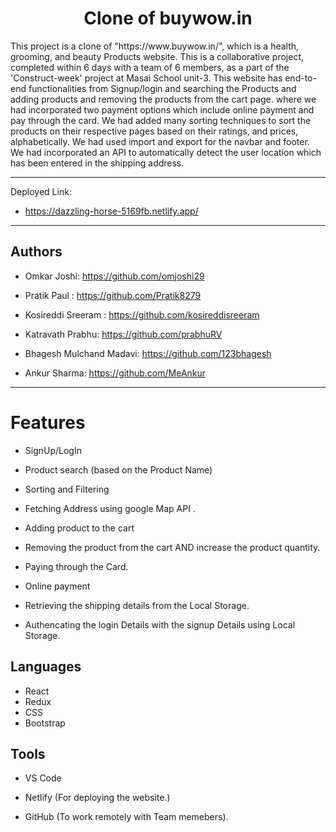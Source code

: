 <h1 align="center">Clone of buywow.in</h1>
This project is a clone of "https://www.buywow.in/", which is a health, grooming, and beauty Products website. This is a collaborative project, completed within 6 days with a team of 6 members, as a part of the 'Construct-week' project at Masai School unit-3. This website has end-to-end functionalities from Signup/login and searching the Products and adding products and removing the products from the cart page. where we had incorporated two payment options which include online payment and pay through the card. We had added many sorting techniques to sort the products on their respective pages based on their ratings, and prices, alphabetically. We had used import and export for the navbar and footer. We had incorporated an API to automatically detect the user location which has been entered in the shipping address. 
<hr>
<p>Deployed Link:</p>

* https://dazzling-horse-5169fb.netlify.app/
<hr>

<H2>Authors</h2>

* Omkar Joshi: https://github.com/omjoshi29

* Pratik Paul : https://github.com/Pratik8279

* Kosireddi Sreeram : https://github.com/kosireddisreeram

* Katravath Prabhu: https://github.com/prabhuRV

* Bhagesh Mulchand Madavi: https://github.com/123bhagesh

* Ankur Sharma: https://github.com/MeAnkur
<hr>

# Features

* SignUp/LogIn
 
* Product search (based on the Product Name)

* Sorting and Filtering

* Fetching Address using google Map API .

* Adding product to the cart 

* Removing  the product from the cart AND  increase the product quantity.

* Paying through the Card. 

* Online payment 

* Retrieving the shipping details from the Local Storage.

* Authencating the login Details with the signup Details using Local Storage.

## Languages
* React
* Redux
* CSS
* Bootstrap

## Tools

* VS Code

* Netlify (For deploying the website.)

* GitHub (To work remotely with Team memebers).





